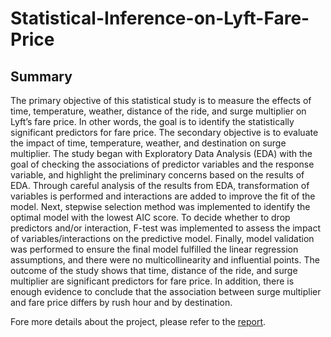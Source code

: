 # Statistical-Inference-on-Lyft-Fare-Price

## Summary
The primary objective of this statistical study is to measure the effects of time, temperature, weather,
distance of the ride, and surge multiplier on Lyft’s fare price. In other words, the goal is to identify the
statistically significant predictors for fare price. The secondary objective is to evaluate the impact of time,
temperature, weather, and destination on surge multiplier. The study began with Exploratory Data Analysis
(EDA) with the goal of checking the associations of predictor variables and the response variable, and
highlight the preliminary concerns based on the results of EDA. Through careful analysis of the results from
EDA, transformation of variables is performed and interactions are added to improve the fit of the model.
Next, stepwise selection method was implemented to identify the optimal model with the lowest AIC score.
To decide whether to drop predictors and/or interaction, F-test was implemented to assess the impact of
variables/interactions on the predictive model. Finally, model validation was performed to ensure the final
model fulfilled the linear regression assumptions, and there were no multicollinearity and influential points.
The outcome of the study shows that time, distance of the ride, and surge multiplier are significant predictors
for fare price. In addition, there is enough evidence to conclude that the association between surge multiplier
and fare price differs by rush hour and by destination.

Fore more details about the project, please refer to the [report]().
